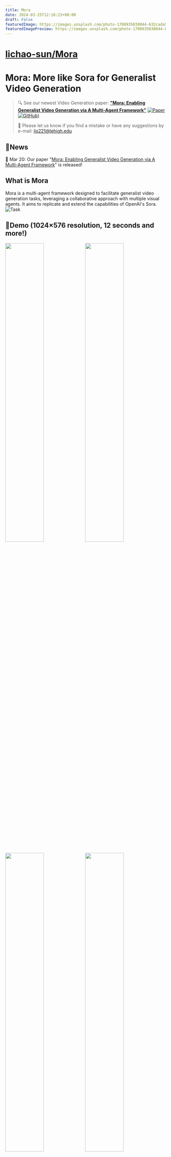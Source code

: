 ```yaml
---
title: Mora
date: 2024-03-25T12:18:23+08:00
draft: False
featuredImage: https://images.unsplash.com/photo-1708935838044-632cada56bbe?ixid=M3w0NjAwMjJ8MHwxfHJhbmRvbXx8fHx8fHx8fDE3MTEzNDAxNzB8&ixlib=rb-4.0.3
featuredImagePreview: https://images.unsplash.com/photo-1708935838044-632cada56bbe?ixid=M3w0NjAwMjJ8MHwxfHJhbmRvbXx8fHx8fHx8fDE3MTEzNDAxNzB8&ixlib=rb-4.0.3
---
```


# [lichao-sun/Mora](https://github.com/lichao-sun/Mora)

# Mora: More like Sora for Generalist Video Generation
> 🔍 See our newest Video Generation paper: [**"Mora: Enabling Generalist Video Generation via A Multi-Agent Framework"**](http://arxiv.org/abs/2403.13248) [![Paper](https://img.shields.io/badge/Paper-%F0%9F%8E%93-lightblue?style=flat-square)](http://arxiv.org/abs/2403.13248) [![GitHub](https://img.shields.io/badge/Gtihub-%F0%9F%8E%93-lightblue?style=flat-square))](https://github.com/lichao-sun/Mora)
> 
> 📧 Please let us know if you find a mistake or have any suggestions by e-mail: lis221@lehigh.edu

## 📰News

🚀️ Mar 20: Our paper "[Mora: Enabling Generalist Video Generation via A Multi-Agent Framework](https://arxiv.org/abs/2403.13248)" is released!

## What is Mora
Mora is a multi-agent framework designed to facilitate generalist video generation tasks, leveraging a collaborative approach with multiple visual agents. It aims to replicate and extend the capabilities of OpenAI's Sora.
![Task](/image/task.jpg)
## 🎥Demo (1024×576 resolution, 12 seconds and more!)
<p align="left">
  <img src="./image/demo1.gif" width="49%" height="auto" />
  <img src="./image/demo2.gif" width="49%" height="auto" />
  <img src="./image/demo3.gif" width="49%" height="auto" />
  <img src="./image/demo4.gif" width="49%" height="auto" />
</p>

## Mora: A Multi-Agent Framework for Video Generation
![test image](/image/method.jpg)
- **Multi-Agent Collaboration**: Utilizes several advanced visual AI agents, each specializing in different aspects of the video generation process, to achieve high-quality outcomes across various tasks.
- **Broad Spectrum of Tasks**: Capable of performing text-to-video generation, text-conditional image-to-video generation, extending generated videos, video-to-video editing, connecting videos, and simulating digital worlds, thereby covering an extensive range of video generation applications.
- **Open-Source and Extendable**: Mora’s open-source nature fosters innovation and collaboration within the community, allowing for continuous improvement and customization.
- **Proven Performance**: Experimental results demonstrate Mora's ability to achieve performance that is close to that of Sora in various tasks, making it a compelling open-source alternative for the video generation domain.



## Results

### Text-to-video generation
<table class="left">
<tr>
  <th align="left"><b>Input prompt</b></th>
  <th align="left"><b>Output video</b></th>
</tr>
<tr>
  <td>A vibrant coral reef teeming with life under the crystal-clear blue ocean, with colorful fish swimming among the coral, rays of sunlight filtering through the water, and a gentle current moving the sea plants. </td>
  <td><img src="./image/task_1_demo_1.gif" width=480 height="auto"></td>
</tr>
<tr>
  <td>A majestic mountain range covered in snow, with the peaks touching the clouds and a crystal-clear lake at its base, reflecting the mountains and the sky, creating a breathtaking natural mirror.</td>
  <td><img src="./image/task_1_demo_2.gif" width=480 height="auto"></td>
</tr>
  <tr>
  <td>In the middle of a vast desert, a golden desert city appears on the horizon, its architecture a blend of ancient Egyptian and futuristic elements.The city is surrounded by a radiant energy barrier, while in the air, seve</td>
  <td><img src="./image/task_1_demo_3.gif" width=480 height="auto"></td>
</tr>
</table>

### Text-conditional image-to-video generation
<table class="left">
<tr>
  <th align="left"><b>Input prompt</b></th>
  <th align="left"><b>Input image</b></th>
  <th align="left"><b>Mora generated Video</b></th>
  <th align="left"><b>Sora generated Video</b></th>
</tr>
<tr>
  <td>Monster Illustration in the flat design style of a diverse family of monsters. The group includes a furry brown monster, a sleek black monster with antennas, a spotted green monster, and a tiny polka-dotted monster, all interacting in a playful environment. </td>
  <td><img src="./image/input1.jpg" width=600 height=90></td>
  <td><img src="./image/task2_demo1.gif" width=160 height=90></td>
  <td><img src="./image/sora_demo1.gif" width=160 height=90></td>
</tr>
<tr>
  <td>An image of a realistic cloud that spells “SORA”.</td>
  <td><img src="./image/input2.jpg" width=600 height=90></td>
  <td><img src="./image/task2_demo2.gif" width=160 height=90></td>
  <td><img src="./image/sora_demo2.gif" width=160 height=90></td>
</tr>
</table>

### Extend generated video

<table class="left">
<tr>
  <th align="left"><b>Original video</b></th>
  <th align="left"><b>Mora extended video</b></th>
  <th align="left"><b>Sora extended video</b></th>
</tr>
<tr>
  <td><img src="./image/original video.gif" width=330 height="auto"></td>
  <td><img src="./image/mora_task3.gif" width=330 height="auto"></td>
  <td><img src="./image/task3_sora.gif" width=330 height="auto"></td>
</tr>
</table>

### Video-to-video editing

<table class="left">
<tr>
  <th align="left"><b>Instruction</b></th>
  <th align="left"><b>Original video</b></th>
  <th align="left"><b>Mora edited Video</b></th>
  <th align="left"><b>Sora edited Video</b></th>
</tr>
<tr>
  <td>Change the setting to the 1920s with an old school car. make sure to keep the red color.</td>
  <td><img src="./image/task4_original.gif" width=240 height="auto"></td>
  <td><img src="./image/task4_mora_1920.gif" width=240 height="auto"></td>
  <td><img src="./image/task4_sora_1920.gif" width=240 height="auto"></td>
</tr>
<tr>
  <td>Put the video in space with a rainbow road</td>
  <td><img src="./image/task4_original.gif" width=240 height="auto"></td>
  <td><img src="./image/task4_mora_rainbow.gif" width=240 height="auto"></td>
  <td><img src="./image/task4_sora_rainbow.gif" width=240 height="auto"></td>
</tr>
</table>

### Connect videos

<table class="left">
<tr>
  <th align="left"><b>Input previous video</b></th>
  <th align="left"><b>Input next video</b></th>
  <th align="left"><b>Output connect Video</b></th>
</tr>
<tr>
  <td><img src="./image/task5_mora1.gif" width=300 height="auto"></td>
  <td><img src="./image/task5_mora2.gif" width=300 height="auto"></td>
  <td><img src="./image/task5_mora.gif" width=300 height="auto"></td>
</tr>
<tr>
  <td><img src="./image/task5_sora1.gif" width=300 height="auto"></td>
  <td><img src="./image/task5_sora2.gif" width=300 height="auto"></td>
  <td><img src="./image/task5_sora.gif" width=300 height="auto"></td>
</tr>
</table>

### Simulate digital worlds

<table class="left">
<tr>
  <th align="left"><b>Mora simulating video</b></th>
  <th align="left"><b>Sora simulating video</b></th>
</tr>
<tr>
  <td><img src="./image/task6_mora1.gif" width="100%" height="auto"></td>
  <td><img src="./image/task6_sora1.gif" width="100%" height="auto"></td>
</tr>
<tr>
  <td><img src="./image/task6_mora2.gif" width="100%" height="auto"></td>
  <td><img src="./image/task6_sora2.gif" width="100%" height="auto"></td>
</tr>
</table>

## Getting Started
Code will be released as soon as possible!

## Citation
```
@article{yuan2024mora,
  title={Mora: Enabling Generalist Video Generation via A Multi-Agent Framework},
  author={Yuan, Zhengqing and Chen, Ruoxi and Li, Zhaoxu and Jia, Haolong and He, Lifang and Wang, Chi and Sun, Lichao},
  journal={arXiv preprint arXiv:2403.13248},
  year={2024}
}
```
```
@article{liu2024sora,
  title={Sora: A Review on Background, Technology, Limitations, and Opportunities of Large Vision Models},
  author={Liu, Yixin and Zhang, Kai and Li, Yuan and Yan, Zhiling and Gao, Chujie and Chen, Ruoxi and Yuan, Zhengqing and Huang, Yue and Sun, Hanchi and Gao, Jianfeng and others},
  journal={arXiv preprint arXiv:2402.17177},
  year={2024}
}
```
```
@misc{openai2024sorareport,
  title={Video generation models as world simulators},
  author={OpenAI},
  year={2024},
  howpublished={https://openai.com/research/video-generation-models-as-world-simulators},
}
```

